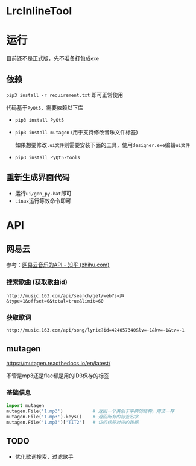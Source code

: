 # LrcInlineTool



# 运行

目前还不是正式版，先不准备打包成`exe`

## 依赖

`pip3 install -r requirement.txt` 即可正常使用

代码基于`PyQt5`，需要依赖以下库

+ `pip3 install PyQt5`

+ `pip3 install mutagen` (用于支持修改音乐文件标签)

  如果想要修改`.ui文件`则需要安装下面的工具，使用`designer.exe`编辑`ui文件`

+ `pip3 install PyQt5-tools`

## 重新生成界面代码

+ 运行`ui/gen_py.bat`即可
+ `Linux`运行等效命令即可



# API

## 网易云

参考：[网易云音乐的API - 知乎 (zhihu.com)](https://www.zhihu.com/column/p/21326015?utm_medium=social&utm_source=weibo)

### 搜索歌曲 (获取歌曲id)

`http://music.163.com/api/search/get/web?s=声&type=1&offset=0&total=true&limit=60`

### 获取歌词

`http://music.163.com/api/song/lyric?id=424057340&lv=-1&kv=-1&tv=-1`



## mutagen

https://mutagen.readthedocs.io/en/latest/

不管是mp3还是flac都是用的ID3保存的标签

### 基础信息

```Python
import mutagen
mutagen.File('1.mp3')			# 返回一个类似于字典的结构，用法一样
mutagen.File('1.mp3').keys() 	# 返回所有的标签名字
mutagen.File('1.mp3')['TIT2']	# 访问标签对应的数据
```



## TODO

+ 优化歌词搜索，过滤歌手
